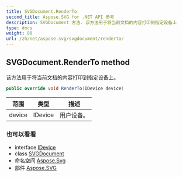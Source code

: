 ```yaml
---
title: SVGDocument.RenderTo
second_title: Aspose.SVG for .NET API 参考
description: SVGDocument 方法. 该方法用于将当前文档的内容打印到指定设备上
type: docs
weight: 80
url: /zh/net/aspose.svg/svgdocument/renderto/
---
```

## SVGDocument.RenderTo method

该方法用于将当前文档的内容打印到指定设备上。

```csharp
public override void RenderTo(IDevice device)
```

| 范围 | 类型 | 描述 |
| --- | --- | --- |
| device | IDevice | 用户设备。 |

### 也可以看看

* interface [IDevice](../../../aspose.svg.rendering/idevice/)
* class [SVGDocument](../)
* 命名空间 [Aspose.Svg](../../svgdocument/)
* 部件 [Aspose.SVG](../../../)


